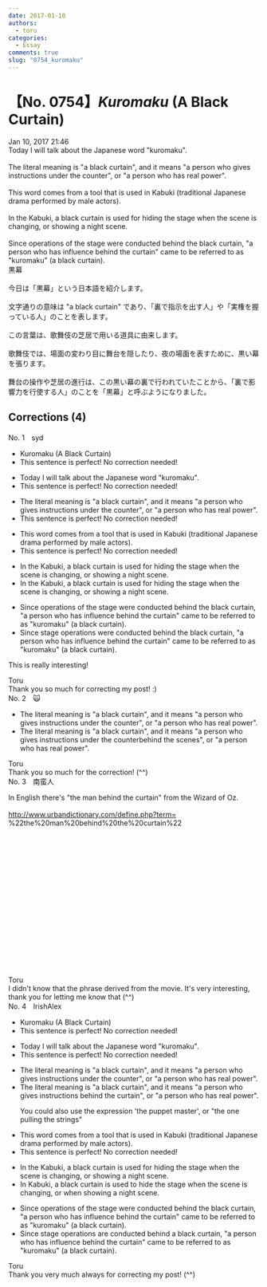 ```yaml
---
date: 2017-01-10
authors:
  - toru
categories:
  - Essay
comments: true
slug: "0754_kuromaku"
---
```


# 【No. 0754】<strong><em>Kuromaku</strong></em> (A Black Curtain)
<div class="date">Jan 10, 2017 21:46</div>
<div id="post"><div id="body_show_ori">
Today I will talk about the Japanese word "kuromaku".<br/><br/>The literal meaning is "a black curtain", and it means "a person who gives instructions under the counter", or "a person who has real power".<br/><br/>This word comes from a tool that is used in Kabuki (traditional Japanese drama performed by male actors).<br/><br/>In the Kabuki, a black curtain is used for hiding the stage when the scene is changing, or showing a night scene.<br/><br/>Since operations of the stage were conducted behind the black curtain, "a person who has influence behind the curtain" came to be referred to as "kuromaku" (a black curtain).
</div></div>

<!-- more -->

<div id="post_ja"><div id="body_show_mo">
黒幕<br/><br/>今日は「黒幕」という日本語を紹介します。<br/><br/>文字通りの意味は "a black curtain" であり、「裏で指示を出す人」や「実権を握っている人」のことを表します。<br/><br/>この言葉は、歌舞伎の芝居で用いる道具に由来します。<br/><br/>歌舞伎では、場面の変わり目に舞台を隠したり、夜の場面を表すために、黒い幕を張ります。<br/><br/>舞台の操作や芝居の進行は、この黒い幕の裏で行われていたことから、「裏で影響力を行使する人」のことを「黒幕」と呼ぶようになりました。
</div></div>

## Corrections (4)
<div id="block"><div class="first_name"> No. 1　<span class="just_name">syd</span></div><div id="block2">
<ul class="correction_field">
<li class="incorrect">Kuromaku (A Black Curtain)</li>
<li class="corrected perfect">This sentence is perfect! No correction needed!</li>
</ul>
<ul class="correction_field">
<li class="incorrect">Today I will talk about the Japanese word "kuromaku".</li>
<li class="corrected perfect">This sentence is perfect! No correction needed!</li>
</ul>
<ul class="correction_field">
<li class="incorrect">The literal meaning is "a black curtain", and it means "a person who gives instructions under the counter", or "a person who has real power".</li>
<li class="corrected perfect">This sentence is perfect! No correction needed!</li>
</ul>
<ul class="correction_field">
<li class="incorrect">This word comes from a tool that is used in Kabuki (traditional Japanese drama performed by male actors).</li>
<li class="corrected perfect">This sentence is perfect! No correction needed!</li>
</ul>
<ul class="correction_field">
<li class="incorrect">In the Kabuki, a black curtain is used for hiding the stage when the scene is changing, or showing a night scene.</li>
<li class="corrected correct">
In <span class="f_gray"><span class="sline">the</span></span> Kabuki, a black curtain is used for hiding the stage when the scene is changing, or showing a night scene.
</li>
</ul>
<ul class="correction_field">
<li class="incorrect">Since operations of the stage were conducted behind the black curtain, "a person who has influence behind the curtain" came to be referred to as "kuromaku" (a black curtain).</li>
<li class="corrected correct">
Since <span class="f_blue">stage operations</span> were conducted behind the black curtain, "a person who has influence behind the curtain" came to be referred to as "kuromaku" (a black curtain).
</li>
</ul>
<p class="comment_small">
 This is really interesting!
</p>

</div><div class="name"><span class="just_name">Toru</span><br>
Thank you so much for correcting my post! :)
</div>
</div>
<div id="block"><div class="first_name"> No. 2　<span class="just_name">🙀</span></div><div id="block2">
<ul class="correction_field">
<li class="incorrect">The literal meaning is "a black curtain", and it means "a person who gives instructions under the counter", or "a person who has real power".</li>
<li class="corrected correct">
The literal meaning is "a black curtain", and it means "a person who gives instructions <span class="sline">under the counter</span><span class="f_blue">behind the scenes</span>", or "a person who has real power".
</li>
</ul>
</div><div class="name"><span class="just_name">Toru</span><br>
Thank you so much for the correction! (^^)
</div>
</div>
<div id="block"><div class="first_name"> No. 3　<span class="just_name">南蛮人</span></div><div id="block2">
<p class="comment_small">
 In English there's "the man behind the curtain" from the Wizard of Oz.
 <br/>
 <br/>
 <a href="http://www.urbandictionary.com/define.php?term=" target="_blank">
  http://www.urbandictionary.com/define.php?term=
 </a>
 %22the%20man%20behind%20the%20curtain%22
 <br/>
 <br/>
 <br/>
 <object height="250" width="304">
  <param name="movie" value="https://www.youtube.com/v/YWyCCJ6B2WE"/>
  <embed height="250" src="https://www.youtube.com/v/YWyCCJ6B2WE" type="application/x-shockwave-flash" width="304"/>
 </object>
</p>

</div><div class="name"><span class="just_name">Toru</span><br>
I didn't know that the phrase derived from the movie. It's very interesting, thank you for letting me know that (^^)
</div>
</div>
<div id="block"><div class="first_name"> No. 4　<span class="just_name">IrishAlex</span></div><div id="block2">
<ul class="correction_field">
<li class="incorrect">Kuromaku (A Black Curtain)</li>
<li class="corrected perfect">This sentence is perfect! No correction needed!</li>
</ul>
<ul class="correction_field">
<li class="incorrect">Today I will talk about the Japanese word "kuromaku".</li>
<li class="corrected perfect">This sentence is perfect! No correction needed!</li>
</ul>
<ul class="correction_field">
<li class="incorrect">The literal meaning is "a black curtain", and it means "a person who gives instructions under the counter", or "a person who has real power".</li>
<li class="corrected correct">
The literal meaning is "a black curtain", and it means "a person who gives instructions <span class="f_blue">behind the curtain</span>", or "a person who has real power".
<p class="correction_comment">You could also use the expression 'the puppet master', or "the one pulling the strings"</p>
</li>
</ul>
<ul class="correction_field">
<li class="incorrect">This word comes from a tool that is used in Kabuki (traditional Japanese drama performed by male actors).</li>
<li class="corrected perfect">This sentence is perfect! No correction needed!</li>
</ul>
<ul class="correction_field">
<li class="incorrect">In the Kabuki, a black curtain is used for hiding the stage when the scene is changing, or showing a night scene.</li>
<li class="corrected correct">
In Kabuki, a black curtain is used <span class="f_blue">to hide </span>the stage when the scene is changing, or <span class="f_blue">when </span>showing a night scene.
</li>
</ul>
<ul class="correction_field">
<li class="incorrect">Since operations of the stage were conducted behind the black curtain, "a person who has influence behind the curtain" came to be referred to as "kuromaku" (a black curtain).</li>
<li class="corrected correct">
Since <span class="f_blue">stage </span>operations <span class="f_blue">are</span> conducted behind <span class="f_blue">a</span> black curtain, "a person who has influence behind the curtain" came to be referred to as "kuromaku" (a black curtain).
</li>
</ul>
</div><div class="name"><span class="just_name">Toru</span><br>
Thank you very much always for correcting my post! (^^)
</div>
</div>

